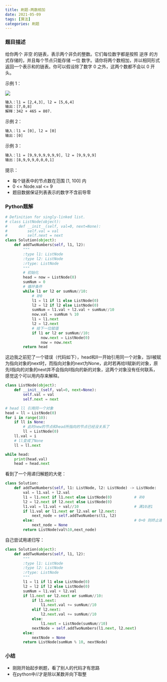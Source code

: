 ```yaml
---
title: 刷题-两数相加
date: 2021-05-09
tags: [算法]
categories: 刷题
---
```


### 题目描述

给你两个 非空 的链表，表示两个非负的整数。它们每位数字都是按照 逆序 的方式存储的，并且每个节点只能存储 一位 数字。请你将两个数相加，并以相同形式返回一个表示和的链表。你可以假设除了数字 0 之外，这两个数都不会以 0 开头。

示例 1：

<img src="https://cos-1301609895.cos.ap-nanjing.myqcloud.com/shuati1.jpg">

```tex
输入：l1 = [2,4,3], l2 = [5,6,4]
输出：[7,0,8]
解释：342 + 465 = 807.
```

示例 2：

```tex
输入：l1 = [0], l2 = [0]
输出：[0]
```

示例 3：

```tex
输入：l1 = [9,9,9,9,9,9,9], l2 = [9,9,9,9]
输出：[8,9,9,9,0,0,0,1]
```

提示：

- 每个链表中的节点数在范围 [1, 100] 内
- 0 <= Node.val <= 9
- 题目数据保证列表表示的数字不含前导零



### Python题解

```python
# Definition for singly-linked list.
# class ListNode(object):
#     def __init__(self, val=0, next=None):
#         self.val = val
#         self.next = next
class Solution(object):
    def addTwoNumbers(self, l1, l2):
        """
        :type l1: ListNode
        :type l2: ListNode
        :rtype: ListNode
        """
        # 初始化
        head = now = ListNode(0)
        sumNum = 0
        # 循环条件
        while l1 or l2 or sumNum//10:
          	# 补0
            l1 = l1 if l1 else ListNode(0)
            l2 = l2 if l2 else ListNode(0)
            sumNum = l1.val + l2.val + sumNum//10
            now.val = sumNum % 10
            l1 = l1.next
            l2 = l2.next
            # 给下一位赋值
            if l1 or l2 or sumNum//10:
                now.next = ListNode(0)
                now = now.next
        return head
```

这边我之前犯了一个错误（代码如下），head和ll一开始引用同一个对象，当ll被赋为指向对象的next时，而指向对象的next为None，此时若再给ll赋新的对象，原先ll指向的对象的next并不会指向ll指向的新的对象，这两个对象没有任何联系，感觉这个可以用内存来解释。

```python
class ListNode(object):
    def __init__(self, val=0, next=None):
        self.val = val
        self.next = next

# head ll 引用同一个对象
head = ll = ListNode(0)
for i in range(10):
    if ll is None:
      	# 此时new的节点和head所指向的节点已经没关系了
        ll = ListNode(0)
    ll.val = i
    # ll变成了None
    ll = ll.next

while head:
    print(head.val)
    head = head.next
```

看到了一个用递归解题的大佬：

```python
class Solution:
    def addTwoNumbers(self, l1: ListNode, l2: ListNode) -> ListNode:
        val = l1.val + l2.val
        l1 = l1.next if l1.next else ListNode(0)          # 补0
        l2 = l2.next if l2.next else ListNode(0)
        l1.val = l1.val + val//10                         # 满10进1
        if l1.val or l1.next or l2.val or l2.next:        
            next_node = self.addTwoNumbers(l1, l2)
        else:                                             # 0+0 则终止递归
            next_node = None
        return ListNode(val%10,next_node)
```

自己尝试用递归写：

```python
class Solution(object):
    def addTwoNumbers(self, l1, l2):
        """
        :type l1: ListNode
        :type l2: ListNode
        :rtype: ListNode
        """
        l1 = l1 if l1 else ListNode(0)
        l2 = l2 if l2 else ListNode(0)
        sumNum = l1.val + l2.val
        if l1.next or l2.next or sumNum//10:
            if l1.next:
                l1.next.val += sumNum//10
            elif l2.next:
                l2.next.val += sumNum//10
            else:
                l1.next = ListNode(sumNum//10)
            nextNode = self.addTwoNumbers(l1.next, l2.next)
        else:
            nextNode = None
        return ListNode(sumNum % 10, nextNode)
```

### 小结

- 刚刚开始起步刷题，看了别人的代码才有思路
- 在python中//才是除以某数并向下取整













